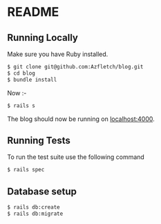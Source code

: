 # README

## Running Locally

Make sure you have Ruby installed.

```sh
$ git clone git@github.com:Azfletch/blog.git
$ cd blog
$ bundle install
```

Now :-

```sh
$ rails s

```

The blog should now be running on [localhost:4000](http://localhost:4000/).

## Running Tests

To run the test suite use the following command

```sh
$ rails spec

```

## Database setup

```sh
$ rails db:create
$ rails db:migrate

```
